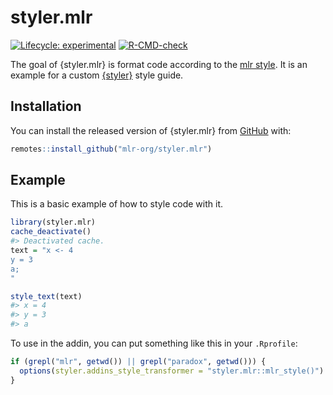 
<!-- README.md is generated from README.Rmd. Please edit that file -->

# styler.mlr

<!-- badges: start -->

[![Lifecycle:
experimental](https://img.shields.io/badge/lifecycle-experimental-orange.svg)](https://lifecycle.r-lib.org/articles/stages.html#experimental)
[![R-CMD-check](https://github.com/mlr-org/styler.mlr/workflows/R-CMD-check/badge.svg)](https://github.com/mlr-org/styler.mlr/actions)
<!-- badges: end -->

The goal of {styler.mlr} is format code according to the [mlr
style](https://github.com/mlr-org/mlr3/wiki/Style-Guide). It is an
example for a custom [{styler}](https://styler.r-lib.org) style guide.

## Installation

You can install the released version of {styler.mlr} from
[GitHub](https://github.com) with:

``` r
remotes::install_github("mlr-org/styler.mlr")
```

## Example

This is a basic example of how to style code with it.

``` r
library(styler.mlr)
cache_deactivate()
#> Deactivated cache.
text = "x <- 4
y = 3
a;
"

style_text(text)
#> x = 4
#> y = 3
#> a
```

To use in the addin, you can put something like this in your
`.Rprofile`:

``` r
if (grepl("mlr", getwd()) || grepl("paradox", getwd())) {
  options(styler.addins_style_transformer = "styler.mlr::mlr_style()")
}
```
